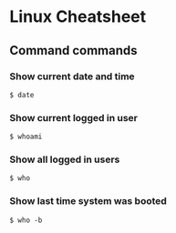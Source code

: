 # Linux Cheatsheet

## Command commands

### Show current date and time
`$ date`

### Show current logged in user
`$ whoami`

### Show all logged in users
`$ who`

### Show last time system was booted
`$ who -b`

